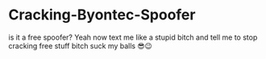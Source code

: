 # Cracking-Byontec-Spoofer
is it a free spoofer? Yeah now text me like a stupid bitch and tell me to stop cracking free stuff bitch suck my balls 😎😉
